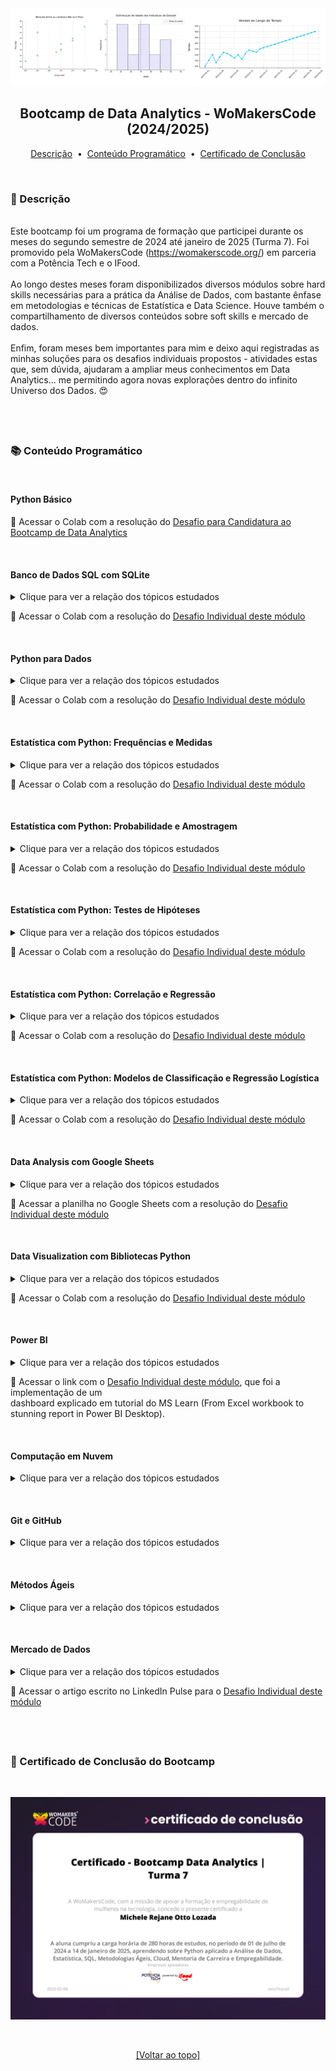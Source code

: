 <div align="center">
<img src="https://github.com/michelelozada/Bootcamp-Data-Analytics-WoMakersCode/blob/main/assets/logo.jpg">
<h2>Bootcamp de Data Analytics - WoMakersCode (2024/2025)</h2>

[Descrição](#pencil-descri%C3%A7%C3%A3o) &nbsp;•&nbsp; 
[Conteúdo Programático](#books-conte%C3%BAdo-program%C3%A1tico) &nbsp;•&nbsp; 
[Certificado de Conclusão](#checkered_flag-certificado-de-conclus%C3%A3o-do-bootcamp)

</div>
&nbsp;
&nbsp;

### :pencil: Descrição  
&nbsp;  
Este bootcamp foi um programa de formação que participei durante os meses do segundo semestre de 2024 até janeiro de 2025 (Turma 7). Foi promovido pela WoMakersCode (https://womakerscode.org/) em parceria com a Potência Tech e o IFood.  
&nbsp;  
Ao longo destes meses foram disponibilizados diversos módulos sobre hard skills necessárias para a prática da Análise de Dados, com bastante ênfase em metodologias e técnicas de Estatística e Data Science. Houve também o compartilhamento de diversos conteúdos sobre soft skills e mercado de dados.  
&nbsp;  
Enfim, foram meses bem importantes para mim e deixo aqui registradas as minhas soluções para os desafios individuais propostos - atividades estas que, sem dúvida, ajudaram a ampliar meus conhecimentos em Data Analytics... me permitindo agora novas explorações dentro do infinito Universo dos Dados. 😍 
&nbsp;            

&nbsp;  
----

###	:books: Conteúdo Programático  
&nbsp;  

#### Python Básico 

📁 Acessar o Colab com a resolução do [Desafio para Candidatura ao Bootcamp de Data Analytics](https://colab.research.google.com/drive/12RUgl4mwSWtmjIMWxiqS2JRuGvIlAXM6?usp=sharing)

&nbsp; 

#### Banco de Dados SQL com SQLite  
<details>
  <summary>Clique para ver a relação dos tópicos estudados</summary>
   
  &nbsp;     
  1. Estrutura e arquitetura de dados  
  1. Introdução ao banco de dados SQLite
  1. Aplicação de comandos DDL e DML  
  1. Exercícios práticos  
  - Tecnologias/ferramentas utilizadas: SQLite, DBeaver com Visual Studio Code e Google Colab

</details>

📁 Acessar o Colab com a resolução do [Desafio Individual deste módulo](https://colab.research.google.com/drive/17C6oasz57hN9G_P06IH7oDhaNzGuGGvr?usp=sharing)
  
&nbsp;

#### Python para Dados 
<details>
  <summary>Clique para ver a relação dos tópicos estudados</summary>
   
  &nbsp;   
  1. Estudo das bibliotecas NumPy e Pandas
  1. Data wrangling
  1. ETL pipelines  
  - Tecnologias/ferramentas utilizadas: Bibliotecas Pandas e NumPy no Google Colab  
    
</details>

📁 Acessar o Colab com a resolução do [Desafio Individual deste módulo](https://colab.research.google.com/drive/1K6JnhOJ6_0FTwxfG0edSbscg0-VIx95n?usp=sharing)

&nbsp; 
  
#### Estatística com Python: Frequências e Medidas
<details>
  <summary>Clique para ver a relação dos tópicos estudados</summary>
   
  &nbsp;    
  1. Tipos de variáveis 
  1. Medidas de tendência central 
  1. Medidas de dispersão 
  1. Medidas separatrizes
  1. Análise de dispersão e outliers 
  1. Análises cruzadas   
  - Tecnologias/ferramentas utilizadas: Diversas bibliotecas em Python no Google Colab  
    
</details>

📁 Acessar o Colab com a resolução do [Desafio Individual deste módulo](https://colab.research.google.com/drive/1SrjAIb_uVdIPvHiz0t6H47wEq2O0-TkL?usp=sharing)

&nbsp; 

#### Estatística com Python: Probabilidade e Amostragem 
<details>
  <summary>Clique para ver a relação dos tópicos estudados</summary>
   
  &nbsp;    
  1. Probabilidade e seus conceitos básicos 
  1. Distribuições de Probabilidade
  1. Teorema do Limite Central 
  1. Intervalo de Confiança
  1. Amostragem  
  - Tecnologias/ferramentas utilizadas: Diversas bibliotecas em Python no Google Colab   
  
</details>

📁 Acessar o Colab com a resolução do [Desafio Individual deste módulo](https://colab.research.google.com/drive/1KkXkV84KrHXowpn4ksAHS5Ns4Va0K6F_)

&nbsp;  

#### Estatística com Python: Testes de Hipóteses 
<details>
  <summary>Clique para ver a relação dos tópicos estudados</summary>
   
  &nbsp;     
  1. Testes de Hipóteses
  1. Testes Paramétricos
  1. Intervalo de Confiança
  1. Teste Não Paramétricos
  1. Testes ANOVA e Qui Quadrado 
  1. Teste A/B  
  1. Análise de Demanda e Estoque  
  - Tecnologias/ferramentas utilizadas: Diversas bibliotecas em Python no Google Colab  
  
</details>

📁 Acessar o Colab com a resolução do [Desafio Individual deste módulo](https://colab.research.google.com/drive/1h5Pw5cmj_OvrgaeZouPJBgU21DBK-EOn?usp=sharing)

&nbsp;  

#### Estatística com Python: Correlação e Regressão 
<details>
  <summary>Clique para ver a relação dos tópicos estudados</summary>
   
  &nbsp;     
  1. Conceitos de Correlação
  1. Modelos de Regressão
  1. Regressão Linear  
  - Tecnologias/ferramentas utilizadas: Diversas bibliotecas em Python no Google Colab   

</details>

📁 Acessar o Colab com a resolução do [Desafio Individual deste módulo](https://colab.research.google.com/drive/1QeqFkuN9ZBDROarxYJjL2QEKggdgdBim?usp=sharing)

&nbsp;  

#### Estatística com Python: Modelos de Classificação e Regressão Logística 
<details>
  <summary>Clique para ver a relação dos tópicos estudados</summary>
   
  &nbsp;     
  1. Modelos de Classificação
  1. Regressão Logística
  1. Métricas de Performance  
 - Tecnologias/ferramentas utilizadas: Diversas bibliotecas em Python no Google Colab  

</details>

📁 Acessar o Colab com a resolução do [Desafio Individual deste módulo](https://colab.research.google.com/drive/1DRwYEB8NX0dR0r3hG2TbDykC1w8gBNia?usp=sharing)

&nbsp;  

#### Data Analysis com Google Sheets
<details>
  <summary>Clique para ver a relação dos tópicos estudados</summary>
   
  &nbsp;    
  1. Introdução ao Google Sheets 
  1. Carregando dados de diferentes fontes
  1. Limpeza, filtragem e validação de dados 
  1. Histograma e Análise de Frequência 
  1. Regressão Linear e Correlação 
  1. Sazonalidade   
  - Ferramenta utilizada: Google Sheets
    
</details>

📁 Acessar a planilha no Google Sheets com a resolução do [Desafio Individual deste módulo](https://docs.google.com/spreadsheets/d/1C4FQnVYQQRx07k4HhuKc3ebW3_PlpYi3Co-qRAMGqaE/edit?usp=sharing)

&nbsp;  

#### Data Visualization com Bibliotecas Python
<details>
  <summary>Clique para ver a relação dos tópicos estudados</summary>
   
  &nbsp;    
  1. Introdução ao Matplotlib e personalização de visualizações
  1. Gráficos, paletas, cores e temas com o Seaborn
  1. Gráficos interativos com o Plotly
  1. Séries Temporais  
  - Tecnologias/ferramentas utilizadas: Diversas bibliotecas em Python no Google Colab  
  
</details>

📁 Acessar o Colab com a resolução do [Desafio Individual deste módulo](https://colab.research.google.com/drive/1IeWa6rG2mJVFWHi1_jSW9CXF-BroRJTZ?usp=sharing)
  
&nbsp;  

#### Power BI 
<details>
  <summary>Clique para ver a relação dos tópicos estudados</summary>
   
  &nbsp;     
  1. Introdução ao Power BI  
  1. Importação de dados  
  1. Transformação com Power Query  
  1. Modelagem de dados  
  1. Aplicação de fórmulas DAX  
  1. Criação de visuais 
  1. Publicação de projetos online    
  - Ferramentas utilizadas: Power BI Desktop e Power BI Online  

</details>

📁 Acessar o link com o [Desafio Individual deste módulo](https://app.powerbi.com/view?r=eyJrIjoiMGVjNjIwNTEtNjZhZC00ZmY0LTkyZjEtYmU1YzQ4MDExODJkIiwidCI6IjlhZjU5Nzg2LTM0NDMtNGFkMi05ZTVmLWRjMDJhYTNiYzUxMyJ9), que foi a implementação de um<br> dashboard explicado em tutorial do MS Learn (From Excel workbook to stunning report in Power BI Desktop). 

&nbsp;  

#### Computação em Nuvem 
<details>
  <summary>Clique para ver a relação dos tópicos estudados</summary>
  
  &nbsp;     
  1. Introdução aos conceitos de Cloud Computing     
  1. Introdução à implementação de projetos no Azure e AWS  

</details>
  
&nbsp;  
  
#### Git e GitHub 
<details>
  <summary>Clique para ver a relação dos tópicos estudados</summary>
   
  &nbsp;     
  1. Introdução aos principais conceitos do Git   
  1. Apresentação do GitHub   
  1. Aplicação prática dos principais comandos Git  
  1. Criação e manipulação de repositórios local e remoto  
  1. Criação e manipulação de branches  
  1. Versionamento de projetos  
  - Ferramentas utilizadas: Git Bash e Visual Studio Code 
    
</details>
  
&nbsp;  

#### Métodos Ágeis 
<details>
  <summary>Clique para ver a relação dos tópicos estudados</summary>
   
  &nbsp;     
  1. Introdução à Agilidade  
  1. Cultura e Manifesto Ágil  
  1. SCRUM - o que é e como funciona
  1. Princípios do Kanban  
  1. Time ágil
  
</details>
  
&nbsp;  
 
#### Mercado de Dados 
<details>
  <summary>Clique para ver a relação dos tópicos estudados</summary>
  
  &nbsp;    
  1. Introdução aos dados   
  1. Fontes de dados  
  1. Cultura analítica    
  1. Maturidade analítica  

</details>

📁 Acessar o artigo escrito no LinkedIn Pulse para o [Desafio Individual deste módulo](https://www.linkedin.com/pulse/dois-mundos-que-se-encontram-dados-comunica%C3%A7%C3%A3o-michele-lozada-vjyuf)

&nbsp;
----

###	:checkered_flag: Certificado de Conclusão do Bootcamp
&nbsp;  

![Descrição da imagem: Aparece um Certificado de Conclusão do Bootcamp de Data Analytics](https://github.com/michelelozada/Bootcamp-Data-Analytics-WoMakersCode/blob/main/assets/certificado-bootcamp.jpg "Certificado de Conclusão do Bootcamp de Data Analytics")

&nbsp;    

<div align="center">

[[Voltar ao topo]](https://github.com/michelelozada/Bootcamp-Data-Analytics-WoMakersCode#bootcamp-de-data-analytics---womakerscode-20242025)
  
</div>
